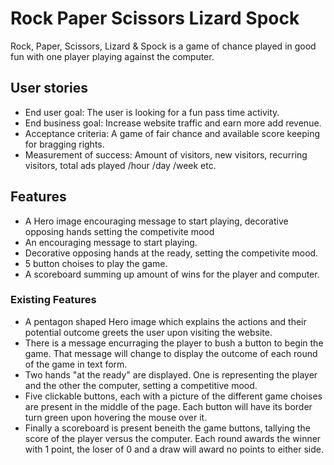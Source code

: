 # Rock Paper Scissors Lizard Spock

Rock, Paper, Scissors, Lizard & Spock is a game of chance played in good fun with one player playing against the computer.

## User stories

- End user goal: The user is looking for a fun pass time activity.
- End business goal: Increase website traffic and earn more add revenue.
- Acceptance criteria: A game of fair chance and available score keeping for bragging rights.
- Measurement of success: Amount of visitors, new visitors, recurring visitors, total ads played /hour /day /week etc.

## Features

- A Hero image encouraging message to start playing, decorative opposing hands setting the competivite mood
- An encouraging message to start playing.
- Decorative opposing hands at the ready, setting the competivite mood.
- 5 button choises to play the game.
- A scoreboard summing up amount of wins for the player and computer.

### Existing Features

- A pentagon shaped Hero image which explains the actions and their potential outcome greets the user upon visiting the website.
- There is a message encurraging the player to bush a button to begin the game. That message will change to display the outcome of each round of the game in text form.
- Two hands "at the ready" are displayed. One is representing the player and the other the computer, setting a competitive mood.
- Five clickable buttons, each with a picture of the different game choises are present in the middle of the page. Each button will have its border turn green upon hovering the mouse over it.
- Finally a scoreboard is present beneith the game buttons, tallying the score of the player versus the computer. Each round awards the winner with 1 point, the loser of 0 and a draw will award no points to either side.